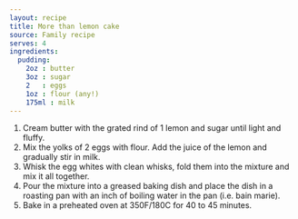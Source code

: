 ```yaml
---
layout: recipe
title: More than lemon cake
source: Family recipe
serves: 4
ingredients:
  pudding:
    2oz : butter
    3oz : sugar
    2   : eggs
    1oz : flour (any!)
    175ml : milk
---
```


1. Cream butter with the grated rind of 1 lemon and sugar until light and fluffy.
2. Mix the yolks of 2 eggs with flour. Add the juice of the lemon and gradually stir in milk.
3. Whisk the egg whites with clean whisks, fold them into the mixture and mix it all together.
4. Pour the mixture into a greased baking dish and place the dish in a roasting pan with an inch of boiling water in the pan (i.e. bain marie).
5. Bake in a preheated oven at 350F/180C for 40 to 45 minutes.


